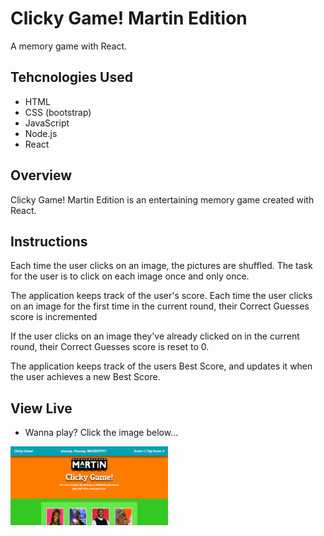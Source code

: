 # Clicky Game! Martin Edition

A memory game with React.

## Tehcnologies Used

- HTML
- CSS (bootstrap)
- JavaScript
- Node.js
- React

## Overview

Clicky Game! Martin Edition is an entertaining memory game created with React.

## Instructions

Each time the user clicks on an image, the pictures are shuffled. The task for the user is to click on each image once and only once.

The application keeps track of the user's score. Each time the user clicks on an image for the first time in the current round, their Correct Guesses score is incremented

If the user clicks on an image they've already clicked on in the current round, their Correct Guesses score is reset to 0.

The application keeps track of the users Best Score, and updates it when the user achieves a new Best Score.

## View Live

- Wanna play? Click the image below...

<a href="https://clicky-game-martin-edition.herokuapp.com/." target="_blank"><img src="https://github.com/Manuel-Padilla/clicky_game/blob/master/public/snapshot.png" alt="Clicky Game! Martin Edition" style="width: 50%; height: 50%;"></a>
